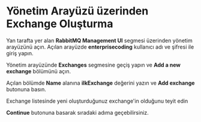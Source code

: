 # Yönetim Arayüzü üzerinden Exchange Oluşturma

Yan tarafta yer alan **RabbitMQ Management UI** segmesi üzerinden yönetim arayüzünü açın.
Açılan arayüzde **enterprisecoding** kullanıcı adı ve şifresi ile giriş yapın.

Yönetim arayüzünde **Exchanges** segmesine geçiş yapın ve **Add a new exchange** bölümünü açın.

Açılan bölümde **Name** alanına **ilkExchange** değerini yazın ve **Add exchange** butonuna basın.

Exchange listesinde yeni oluşturduğunuz exchange'in olduğunu teyit edin

**Continue** butonuna basarak sıradaki adıma geçebilirsiniz.